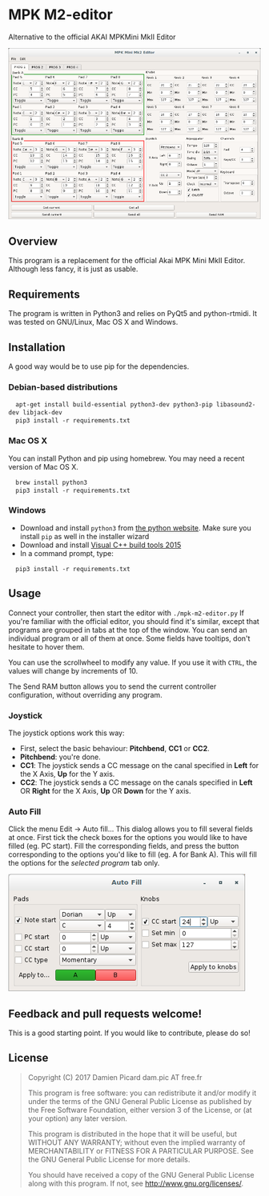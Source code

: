 MPK M2-editor
=============
Alternative to the official AKAI MPKMini MkII Editor

![Editor window](editor_screenshot.png?raw=true "The editor")

## Overview
This program is a replacement for the official Akai MPK Mini MkII Editor. Although less fancy, it is just as usable.

## Requirements
The program is written in Python3 and relies on PyQt5 and python-rtmidi. It was tested on GNU/Linux, Mac OS X and Windows.

## Installation
A good way would be to use pip for the dependencies.
### Debian-based distributions
```
  apt-get install build-essential python3-dev python3-pip libasound2-dev libjack-dev
  pip3 install -r requirements.txt
```

### Mac OS X
You can install Python and pip using homebrew. You may need a recent version of Mac OS X.
```
  brew install python3
  pip3 install -r requirements.txt
```

### Windows
* Download and install `python3` from [the python website](https://www.python.org/downloads/windows/). Make sure you install `pip` as well in the installer wizard
* Download and install [Visual C++ build tools 2015](http://landinghub.visualstudio.com/visual-cpp-build-tools)
* In a command prompt, type:
```
  pip3 install -r requirements.txt
```

## Usage
Connect your controller, then start the editor with ```./mpk-m2-editor.py```
If you're familiar with the official editor, you should find it's similar, except that programs are grouped in tabs at the top of the window. You can send an individual program or all of them at once. Some fields have tooltips, don't hesitate to hover them.

You can use the scrollwheel to modify any value. If you use it with `CTRL`, the values will change by increments of 10.

The Send RAM button allows you to send the current controller configuration, without overriding any program.

### Joystick
The joystick options work this way:
* First, select the basic behaviour: **Pitchbend**, **CC1** or **CC2**.
* **Pitchbend**: you're done.
* **CC1**: The joystick sends a CC message on the canal specified in **Left** for the X Axis, **Up** for the Y axis.
* **CC2**: The joystick sends a CC message on the canals specified in **Left** OR **Right** for the X Axis, **Up** OR **Down** for the Y axis.

### Auto Fill
Click the menu Edit -> Auto fill... This dialog allows you to fill several fields at once. First tick the check boxes for the options you would like to have filled (eg. PC start). Fill the corresponding fields, and press the button corresponding to the options you'd like to fill (eg. A for Bank A). This will fill the options for the *selected program* tab only.

![Auto fill window](autofill_screenshot.png?raw=true "The auto fill window")

## Feedback and pull requests welcome!
This is a good starting point. If you would like to contribute, please do so!

## License

> Copyright (C) 2017 Damien Picard dam.pic AT free.fr
>
> This program is free software: you can redistribute it and/or modify
> it under the terms of the GNU General Public License as published by
> the Free Software Foundation, either version 3 of the License, or
> (at your option) any later version.
>
> This program is distributed in the hope that it will be useful,
> but WITHOUT ANY WARRANTY; without even the implied warranty of
> MERCHANTABILITY or FITNESS FOR A PARTICULAR PURPOSE. See the
> GNU General Public License for more details.
>
> You should have received a copy of the GNU General Public License
> along with this program. If not, see <http://www.gnu.org/licenses/>.
